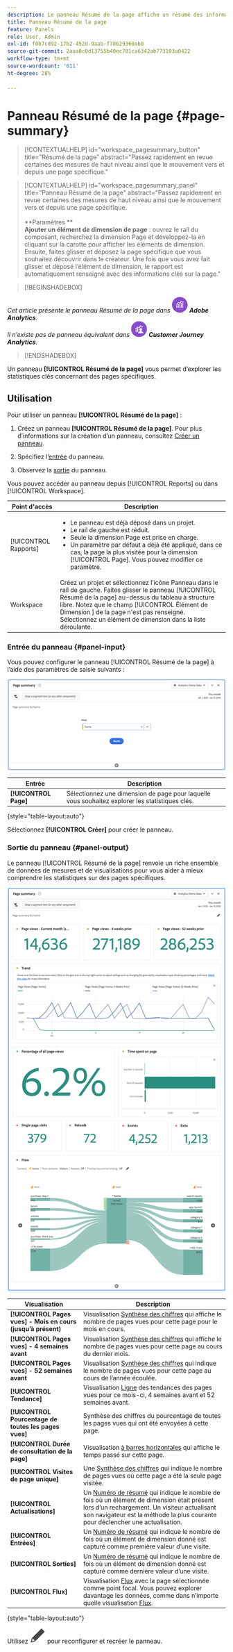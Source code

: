 ```yaml
---
description: Le panneau Résumé de la page affiche un résumé des informations d’une page de votre choix.
title: Panneau Résumé de la page
feature: Panels
role: User, Admin
exl-id: f0b7cd92-17b2-452d-9aab-f78629360ab8
source-git-commit: 2aaa8c0d13755b40ec701ca6342ab773103a0422
workflow-type: tm+mt
source-wordcount: '611'
ht-degree: 28%

---
```


# Panneau Résumé de la page {#page-summary}

<!-- markdownlint-disable MD034 -->

>[!CONTEXTUALHELP]
>id="workspace_pagesummary_button"
>title="Résumé de la page"
>abstract="Passez rapidement en revue certaines des mesures de haut niveau ainsi que le mouvement vers et depuis une page spécifique."

<!-- markdownlint-enable MD034 -->

<!-- markdownlint-disable MD034 -->

>[!CONTEXTUALHELP]
>id="workspace_pagesummary_panel"
>title="Panneau Résumé de la page"
>abstract="Passez rapidement en revue certaines des mesures de haut niveau ainsi que le mouvement vers et depuis une page spécifique.<br/><br/>**Paramètres **<br/>**Ajouter un élément de dimension de page** : ouvrez le rail du composant, recherchez la dimension Page et développez-la en cliquant sur la carotte pour afficher les éléments de dimension. Ensuite, faites glisser et déposez la page spécifique que vous souhaitez découvrir dans le créateur. Une fois que vous avez fait glisser et déposé l’élément de dimension, le rapport est automatiquement renseigné avec des informations clés sur la page."

<!-- markdownlint-enable MD034 -->


>[!BEGINSHADEBOX]

_Cet article présente le panneau Résumé de la page dans_ ![AdobeAnalytics](/help/assets/icons/AdobeAnalytics.svg) _**Adobe Analytics**._<br/>_Il n’existe pas de panneau équivalent dans_ ![CustomerJourneyAnalytics](/help/assets/icons/CustomerJourneyAnalytics.svg) _**Customer Journey Analytics**._

>[!ENDSHADEBOX]

Un panneau **[!UICONTROL Résumé de la page]** vous permet d’explorer les statistiques clés concernant des pages spécifiques.

## Utilisation

Pour utiliser un panneau **[!UICONTROL Résumé de la page]** :

1. Créez un panneau **[!UICONTROL Résumé de la page]**. Pour plus d’informations sur la création d’un panneau, consultez [Créer un panneau](panels.md#create-a-panel).

1. Spécifiez l’[entrée](#panel-input) du panneau.

1. Observez la [sortie](#panel-output) du panneau.



Vous pouvez accéder au panneau depuis [!UICONTROL Reports] ou dans [!UICONTROL Workspace].

| Point d&#39;accès | Description |
| --- | --- |
| [!UICONTROL Rapports] | <ul><li>Le panneau est déjà déposé dans un projet.</li><li>Le rail de gauche est réduit.</li><li>Seule la dimension Page est prise en charge.</li><li>Un paramètre par défaut a déjà été appliqué, dans ce cas, la page la plus visitée pour la dimension [!UICONTROL Page]. Vous pouvez modifier ce paramètre.</li></ul> |
| Workspace | Créez un projet et sélectionnez l’icône Panneau dans le rail de gauche. Faites glisser le panneau [!UICONTROL Résumé de la page] au-dessus du tableau à structure libre. Notez que le champ [!UICONTROL Élément de Dimension ] de la page n&#39;est pas renseigné. Sélectionnez un élément de dimension dans la liste déroulante. |

### Entrée du panneau {#panel-input}

Vous pouvez configurer le panneau [!UICONTROL Résumé de la page] à l’aide des paramètres de saisie suivants :

![Résumé des entrées de page](assets/page-summary-input.png)

| Entrée | Description |
| --- | --- |
| **[!UICONTROL Page]** | Sélectionnez une dimension de page pour laquelle vous souhaitez explorer les statistiques clés. |

{style="table-layout:auto"}


Sélectionnez **[!UICONTROL Créer]** pour créer le panneau.

### Sortie du panneau {#panel-output}

Le panneau [!UICONTROL Résumé de la page] renvoie un riche ensemble de données de mesures et de visualisations pour vous aider à mieux comprendre les statistiques sur des pages spécifiques.

![Panneau Résumé de la page](assets/page-summary-output.png)

| Visualisation | Description |
| --- | --- |
| **[!UICONTROL Pages vues] - Mois en cours (jusqu’à présent)** | Visualisation [Synthèse des chiffres](/help/analyze/analysis-workspace/visualizations/summary-number-change.md) qui affiche le nombre de pages vues pour cette page pour le mois en cours. |
| **[!UICONTROL Pages vues] - 4 semaines avant** | Visualisation [Synthèse des chiffres](/help/analyze/analysis-workspace/visualizations/summary-number-change.md) qui affiche le nombre de pages vues pour cette page au cours du dernier mois. |
| **[!UICONTROL Pages vues] - 52 semaines avant** | Visualisation [Synthèse des chiffres](/help/analyze/analysis-workspace/visualizations/summary-number-change.md) qui indique le nombre de pages vues pour cette page au cours de l’année écoulée. |
| **[!UICONTROL Tendance]** | Visualisation [Ligne](/help/analyze/analysis-workspace/visualizations/line.md) des tendances des pages vues pour ce mois-ci, 4 semaines avant et 52 semaines avant. |
| **[!UICONTROL Pourcentage de toutes les pages vues]** | Synthèse des chiffres du pourcentage de toutes les pages vues qui ont été envoyées à cette page. |
| **[!UICONTROL Durée de consultation de la page]** | Visualisation [à barres horizontales](/help/analyze/analysis-workspace/visualizations/horizontal-bar.md) qui affiche le temps passé sur cette page. |
| **[!UICONTROL Visites de page unique]** | Une [Synthèse des chiffres](/help/analyze/analysis-workspace/visualizations/summary-number-change.md) qui indique le nombre de pages vues où cette page a été la seule page visitée. |
| **[!UICONTROL Actualisations]** | Un [Numéro de résumé](/help/analyze/analysis-workspace/visualizations/summary-number-change.md) qui indique le nombre de fois où un élément de dimension était présent lors d’un rechargement. Un visiteur actualisant son navigateur est la méthode la plus courante pour déclencher une actualisation. |
| **[!UICONTROL Entrées]** | Un [Numéro de résumé](/help/analyze/analysis-workspace/visualizations/summary-number-change.md) qui indique le nombre de fois où un élément de dimension donné est capturé comme première valeur d’une visite. |
| **[!UICONTROL Sorties]** | Un [Numéro de résumé](/help/analyze/analysis-workspace/visualizations/summary-number-change.md) qui indique le nombre de fois où un élément de dimension donné est capturé comme dernière valeur d’une visite. |
| **[!UICONTROL Flux]** | Visualisation [Flux](/help/analyze/analysis-workspace/visualizations/c-flow/flow.md) avec la page sélectionnée comme point focal. Vous pouvez explorer davantage les données, comme dans n’importe quelle visualisation [Flux](/help/analyze/analysis-workspace/visualizations/c-flow/create-flow.md). |

{style="table-layout:auto"}

Utilisez ![Modifier](/help/assets/icons/Edit.svg) pour reconfigurer et recréer le panneau.
